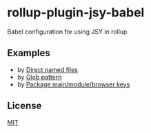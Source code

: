 # rollup-plugin-jsy-babel

Babel configuration for using JSY in rollup

## Examples

- by [Direct named files](examples/direct/README.md)
- by [Glob pattern](examples/glob/README.md)
- by [Package main/module/browser keys](examples/package/README.md)

## License

[MIT](LICENSE)
